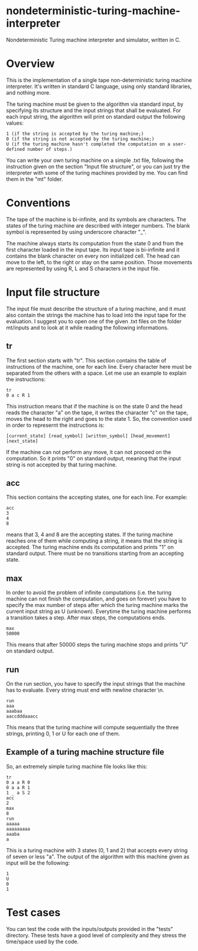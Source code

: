 # nondeterministic-turing-machine-interpreter
Nondeterministic Turing machine interpreter and simulator, written in C.

# Overview

This is the implementation of a single tape non-deterministic turing machine interpreter. 
It's written in standard C language, using only standard libraries, and nothing more.

The turing machine must be given to the algorithm via standard input, by specifying its structure and the input strings that shall be evaluated. For each input string, the algorithm will print on standard output the following values:

```
1 (if the string is accepted by the turing machine;)
0 (if the string is not accepted by the turing machine;)
U (if the turing machine hasn't completed the computation on a user-defined number of steps.)
```

You can write your own turing machine on a simple .txt file, following the instruction given on the section "Input file structure", or you can just try the interpreter with some of the turing machines provided by me. You can find them in the "mt" folder.

# Conventions 

The tape of the machine is bi-infinite, and its symbols are characters. The states of the turing machine are described with integer numbers. The blank symbol is represented by using underscore character "_".

The machine always starts its computation from the state 0 and from the first character loaded in the input tape.
Its input tape is bi-infinite and it contains the blank character on every non initialized cell.
The head can move to the left, to the right or stay on the same position. Those movements are represented by using R, L and S characters in the input file.


# Input file structure

The input file must describe the structure of a turing machine, and it must also contain the strings the machine has to load into the input tape for the evaluation. I suggest you to open one of the given .txt files on the folder mt/inputs and to look at it while reading the following informations.


## tr

The first section starts with "tr". This section contains the table of instructions of the machine, one for each line.
Every character here must be separated from the others with a space. Let me use an example to explain the instructions:


```
tr
0 a c R 1
```

This instruction means that if the machine is on the state 0 and the head reads the character "a" on the tape, it writes the character "c" on the tape, moves the head to the right and goes to the state 1.
So, the convention used in order to represernt the instructions is:


```
[current_state] [read_symbol] [written_symbol] [head_movement] [next_state]

```
If the machine can not perform any move, it can not proceed on the computation. So it prints "0" on standard output, meaning that the input string is not accepted by that turing machine.

## acc

This section contains the accepting states, one for each line. For example:


```
acc
3
4
8

```

means that 3, 4 and 8 are the accepting states. If the turing machine reaches one of them while computing a string, it means that the string is accepted. The turing machine ends its computation and prints "1" on standard output. There must be no transitions starting from an accepting state.

## max

In order to avoid the problem of infinite computations (i.e. the turing machine can not finish the computation, and goes on forever) you have to specify the max number of steps after which the turing machine marks the current input string as U (unknown).
Everytime the turing machine performs a transition takes a step. After max steps, the computations ends.


```
max
50000

```

This means that after 50000 steps the turing machine stops and prints "U" on standard output.

## run

On the run section, you have to specify the input strings that the machine has to evaluate. Every string must end with newline character \n.


```
run
aaa
aaabaa
aaccdddaaacc

```

This means that the turing machine will compute sequentially the three strings, printing 0, 1 or U for each one of them.

## Example of a turing machine structure file

So, an extremely simple turing machine file looks like this:


```
tr
0 a a R 0
0 a a R 1
1 _ a S 2
acc
2
max
8
run
aaaaa
aaaaaaaaa
aaaba
a
```
This is a turing machine with 3 states (0, 1 and 2) that accepts every string of seven or less "a".
The output of the algorithm with this machine given as input will be the following:

```
1
U
0
1
```
# Test cases

You can test the code with the inputs/outputs provided in the "tests" directory. 
These tests have a good level of complexity and they stress the time/space used by the code.

